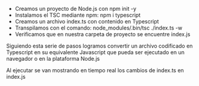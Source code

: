 


* Creamos un proyecto de Node.js con npm init -y
* Instalamos el TSC mediante npm: npm i typescript
* Creamos un archivo index.ts con contenido en Typescript
* Transpilamos con el comando: node_modules/.bin/tsc ./index.ts -w
* Verificamos que en nuestra carpeta de proyecto se encuentre index.js

Siguiendo esta serie de pasos logramos convertir un archivo codificado en Typescript en su equivalente Javascript que pueda ser ejecutado en un navegador o en la plataforma Node.js

Al ejecutar se van mostrando en tiempo real los cambios de index.ts en index.js

